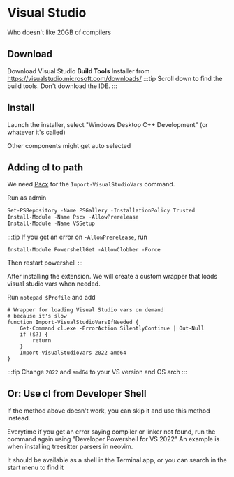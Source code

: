 # Visual Studio
Who doesn't like 20GB of compilers

## Download
Download Visual Studio **Build Tools** Installer from https://visualstudio.microsoft.com/downloads/
:::tip
Scroll down to find the build tools. Don't download the IDE.
:::

## Install
Launch the installer, select "Windows Desktop C++ Development" (or whatever it's called)

Other components might get auto selected

## Adding cl to path
We need [Pscx](https://www.powershellgallery.com/packages/Pscx) for the `Import-VisualStudioVars` command.

Run as admin
```powershell
Set-PSRepository -Name PSGallery -InstallationPolicy Trusted
Install-Module -Name Pscx -AllowPrerelease
Install-Module -Name VSSetup
```
:::tip
If you get an error on `-AllowPrerelease`, run
```
Install-Module PowershellGet -AllowClobber -Force
```
Then restart powershell
:::

After installing the extension. We will create a custom wrapper that loads visual studio vars when needed.

Run `notepad $Profile` and add
```
# Wrapper for loading Visual Studio vars on demand
# because it's slow
function Import-VisualStudioVarsIfNeeded {
    Get-Command cl.exe -ErrorAction SilentlyContinue | Out-Null
    if ($?) {
        return
    }
    Import-VisualStudioVars 2022 amd64
}
```
:::tip
Change `2022` and `amd64` to your VS version and OS arch
:::

## Or: Use cl from Developer Shell
If the method above doesn't work, you can skip it and use this method instead.

Everytime if you get an error saying compiler or linker not found, run the command again using "Developer Powershell for VS 2022" An example is when installing treesitter parsers in neovim.

It should be available as a shell in the Terminal app, or you can search in the start menu to find it
